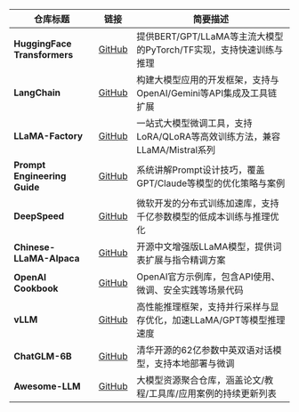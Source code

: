 | **仓库标题**                 | **链接**                                                      | **简要描述**                                                              |
| ---------------------------- | ------------------------------------------------------------- | ------------------------------------------------------------------------- |
| **HuggingFace Transformers** | [GitHub](https://github.com/huggingface/transformers)         | 提供BERT/GPT/LLaMA等主流大模型的PyTorch/TF实现，支持快速训练与推理        |
| **LangChain**                | [GitHub](https://github.com/langchain-ai/langchain)           | 构建大模型应用的开发框架，支持与OpenAI/Gemini等API集成及工具链扩展        |
| **LLaMA-Factory**            | [GitHub](https://github.com/hiyouga/LLaMA-Factory)            | 一站式大模型微调工具，支持LoRA/QLoRA等高效训练方法，兼容LLaMA/Mistral系列 |
| **Prompt Engineering Guide** | [GitHub](https://github.com/dair-ai/Prompt-Engineering-Guide) | 系统讲解Prompt设计技巧，覆盖GPT/Claude等模型的优化策略与案例              |
| **DeepSpeed**                | [GitHub](https://github.com/microsoft/DeepSpeed)              | 微软开发的分布式训练加速库，支持千亿参数模型的低成本训练与推理优化        |
| **Chinese-LLaMA-Alpaca**     | [GitHub](https://github.com/ymcui/Chinese-LLaMA-Alpaca)       | 开源中文增强版LLaMA模型，提供词表扩展与指令精调方案                       |
| **OpenAI Cookbook**          | [GitHub](https://github.com/openai/openai-cookbook)           | OpenAI官方示例库，包含API使用、微调、安全实践等场景代码                   |
| **vLLM**                     | [GitHub](https://github.com/vllm-project/vllm)                | 高性能推理框架，支持并行采样与显存优化，加速LLaMA/GPT等模型推理速度       |
| **ChatGLM-6B**               | [GitHub](https://github.com/THUDM/ChatGLM-6B)                 | 清华开源的62亿参数中英双语对话模型，支持本地部署与微调                    |
| **Awesome-LLM**              | [GitHub](https://github.com/Hannibal046/Awesome-LLM)          | 大模型资源聚合仓库，涵盖论文/教程/工具库/应用案例的持续更新列表           |
